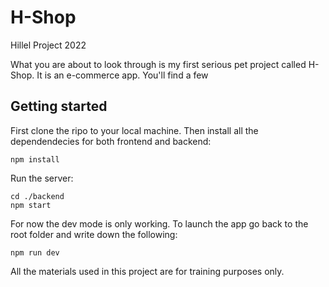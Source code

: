 # H-Shop
Hillel Project 2022

What you are about to look through is my first serious pet project called H-Shop. It is an e-commerce app. You'll find a few  

## Getting started

First clone the ripo to your local machine. Then install all the dependendecies for both frontend and backend:
```
npm install
```

Run the server:
```
cd ./backend
npm start
```

For now the dev mode is only working. To launch the app go back to the root folder and write down the following:
```
npm run dev
```


All the materials used in this project are for training purposes only.
